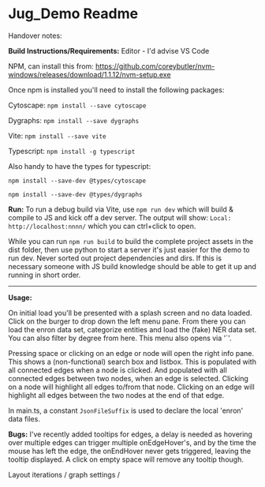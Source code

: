 # Jug_Demo Readme

Handover notes:

**Build Instructions/Requirements:**
Editor - I'd advise VS Code

NPM, can install this from: https://github.com/coreybutler/nvm-windows/releases/download/1.1.12/nvm-setup.exe

Once npm is installed you'll need to install the following packages:

Cytoscape: `npm install --save cytoscape`

Dygraphs: `npm install --save dygraphs`

Vite: `npm install --save vite`

Typescript: `npm install -g typescript`

Also handy to have the types for typescript:

`npm install --save-dev @types/cytoscape`

`npm install --save-dev @types/dygraphs`

**Run:**
To run a debug build via Vite, use `npm run dev` which will build & compile to JS and kick off a dev server.
The output will show: `Local: http://localhost:nnnn/` which you can ctrl+click to open.

While you can run `npm run build` to build the complete project assets in the dist folder, then use python to start a server it's just easier for the demo to run dev. Never sorted out project dependencies and dirs.
If this is necessary someone with JS build knowledge should be able to get it up and running in short order.

----

**Usage:**

On initial load you'll be presented with a splash screen and no data loaded.
Click on the burger to drop down the left menu pane.
From there you can load the enron data set, categorize entities and load the (fake) NER data set.
You can also filter by degree from here.
This menu also opens via '\`'.

Pressing space or clicking on an edge or node will open the right info pane.
This shows a (non-functional) search box and listbox.
This is populated with all connected edges when a node is clicked.
And populated with all connected edges between two nodes, when an edge is selected.
Clicking on a node will highlight all edges to/from that node.
Clicking on an edge will highlight all edges between the two nodes at the end of that edge.

In main.ts, a constant `JsonFileSuffix` is used to declare the local 'enron' data files.

**Bugs:**
I've recently added tooltips for edges, a delay is needed as hovering over multiple edges can trigger multiple onEdgeHover's, and by the time the mouse has left the edge, the onEndHover never gets triggered, leaving the tooltip displayed. A click on empty space will remove any tooltip though.

<Todo> Layout iterations / graph settings /
